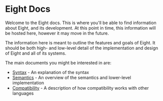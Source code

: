 # Eight Docs

Welcome to the Eight docs.
This is where you'll be able to find information about Eight, and its development.
At this point in time, this information will be hosted here, however it may move in the future.

The information here is meant to outline the features and goals of Eight.
It should be both high- and low-level detail of the implementation and design of Eight and all of its systems.

The main documents you might be interested in are:
 * [Syntax](syntax.md) - An explanation of the syntax
 * [Semantics](semantics.md) - An overview of the semantics and lower-level implementation
 * [Compatibility](compatibility.md) - A description of how compatibility works with other languages
